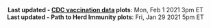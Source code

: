 <p align="center">
    <b>Last updated - <a href="https://covid.cdc.gov/covid-data-tracker/#vaccinations" target="_blank">CDC vaccination data</a> plots</b>: Mon, Feb 1 2021 3pm ET<br>
    <b>Last updated - Path to Herd Immunity plots</b>: Fri, Jan 29 2021 5pm ET
    </p>